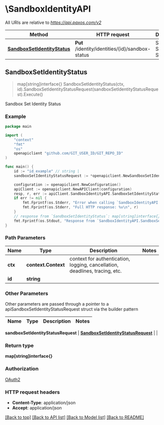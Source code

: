 # \SandboxIdentityAPI

All URIs are relative to *https://api.paxos.com/v2*

Method | HTTP request | Description
------------- | ------------- | -------------
[**SandboxSetIdentityStatus**](SandboxIdentityAPI.md#SandboxSetIdentityStatus) | **Put** /identity/identities/{id}/sandbox-status | Sandbox Set Identity Status



## SandboxSetIdentityStatus

> map[string]interface{} SandboxSetIdentityStatus(ctx, id).SandboxSetIdentityStatusRequest(sandboxSetIdentityStatusRequest).Execute()

Sandbox Set Identity Status



### Example

```go
package main

import (
	"context"
	"fmt"
	"os"
	openapiclient "github.com/GIT_USER_ID/GIT_REPO_ID"
)

func main() {
	id := "id_example" // string | 
	sandboxSetIdentityStatusRequest := *openapiclient.NewSandboxSetIdentityStatusRequest() // SandboxSetIdentityStatusRequest | 

	configuration := openapiclient.NewConfiguration()
	apiClient := openapiclient.NewAPIClient(configuration)
	resp, r, err := apiClient.SandboxIdentityAPI.SandboxSetIdentityStatus(context.Background(), id).SandboxSetIdentityStatusRequest(sandboxSetIdentityStatusRequest).Execute()
	if err != nil {
		fmt.Fprintf(os.Stderr, "Error when calling `SandboxIdentityAPI.SandboxSetIdentityStatus``: %v\n", err)
		fmt.Fprintf(os.Stderr, "Full HTTP response: %v\n", r)
	}
	// response from `SandboxSetIdentityStatus`: map[string]interface{}
	fmt.Fprintf(os.Stdout, "Response from `SandboxIdentityAPI.SandboxSetIdentityStatus`: %v\n", resp)
}
```

### Path Parameters


Name | Type | Description  | Notes
------------- | ------------- | ------------- | -------------
**ctx** | **context.Context** | context for authentication, logging, cancellation, deadlines, tracing, etc.
**id** | **string** |  | 

### Other Parameters

Other parameters are passed through a pointer to a apiSandboxSetIdentityStatusRequest struct via the builder pattern


Name | Type | Description  | Notes
------------- | ------------- | ------------- | -------------

 **sandboxSetIdentityStatusRequest** | [**SandboxSetIdentityStatusRequest**](SandboxSetIdentityStatusRequest.md) |  | 

### Return type

**map[string]interface{}**

### Authorization

[OAuth2](../README.md#OAuth2)

### HTTP request headers

- **Content-Type**: application/json
- **Accept**: application/json

[[Back to top]](#) [[Back to API list]](../README.md#documentation-for-api-endpoints)
[[Back to Model list]](../README.md#documentation-for-models)
[[Back to README]](../README.md)

